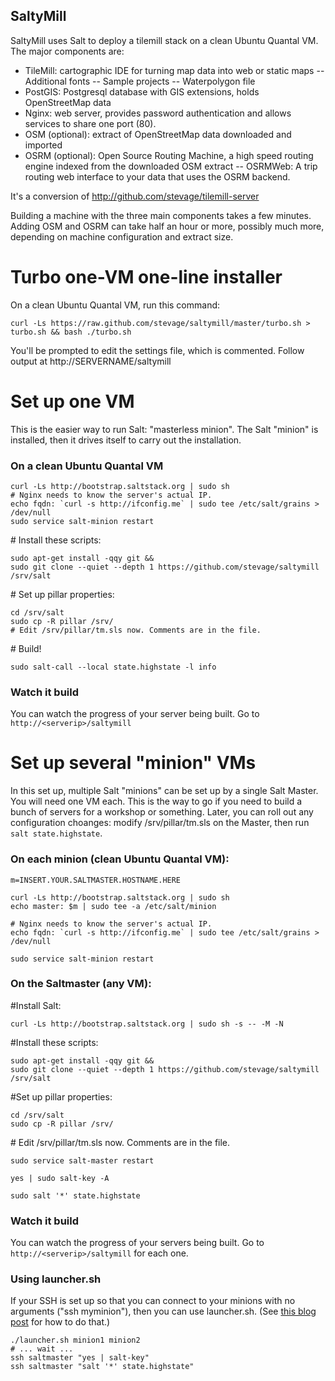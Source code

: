 SaltyMill
---------

SaltyMill uses Salt to deploy a tilemill stack on a clean Ubuntu Quantal VM. The major components are:

- TileMill: cartographic IDE for turning map data into web or static maps
-- Additional fonts
-- Sample projects
-- Waterpolygon file
- PostGIS: Postgresql database with GIS extensions, holds OpenStreetMap data
- Nginx: web server, provides password authentication and allows services to share one port (80).
- OSM (optional): extract of OpenStreetMap data downloaded and imported
- OSRM (optional): Open Source Routing Machine, a high speed routing engine indexed from the downloaded OSM extract
-- OSRMWeb: A trip routing web interface to your data that uses the OSRM backend.

It's a conversion of http://github.com/stevage/tilemill-server

Building a machine with the three main components takes a few minutes. Adding OSM and OSRM can take
half an hour or more, possibly much more, depending on machine configuration and extract size.

# Turbo one-VM one-line installer
On a clean Ubuntu Quantal VM, run this command:

```
curl -Ls https://raw.github.com/stevage/saltymill/master/turbo.sh > turbo.sh && bash ./turbo.sh
```

You'll be prompted to edit the settings file, which is commented. Follow output at http://SERVERNAME/saltymill

# Set up one VM
This is the easier way to run Salt: "masterless minion". The Salt "minion" is installed, then it drives itself to
carry out the installation.

### On a clean Ubuntu Quantal VM
```
curl -Ls http://bootstrap.saltstack.org | sudo sh
# Nginx needs to know the server's actual IP.
echo fqdn: `curl -s http://ifconfig.me` | sudo tee /etc/salt/grains > /dev/null
sudo service salt-minion restart
```

\# Install these scripts:
```
sudo apt-get install -qqy git && 
sudo git clone --quiet --depth 1 https://github.com/stevage/saltymill /srv/salt
```

\# Set up pillar properties:
```
cd /srv/salt
sudo cp -R pillar /srv/
# Edit /srv/pillar/tm.sls now. Comments are in the file.
```

\# Build!
```
sudo salt-call --local state.highstate -l info
```
### Watch it build
You can watch the progress of your server being built. Go to `http://<serverip>/saltymill`

# Set up several "minion" VMs
In this set up, multiple Salt "minions" can be set up by a single Salt Master. You will need one VM each. This is the way to go if you need to build a bunch of servers for a workshop or something. Later, you can roll out any configuration choanges: modify /srv/pillar/tm.sls on the Master, then run `salt state.highstate`.

### On each minion (clean Ubuntu Quantal VM):
```
m=INSERT.YOUR.SALTMASTER.HOSTNAME.HERE

curl -Ls http://bootstrap.saltstack.org | sudo sh
echo master: $m | sudo tee -a /etc/salt/minion 

# Nginx needs to know the server's actual IP.
echo fqdn: `curl -s http://ifconfig.me` | sudo tee /etc/salt/grains > /dev/null

sudo service salt-minion restart
```

### On the Saltmaster (any VM):

\#Install Salt:

```
curl -Ls http://bootstrap.saltstack.org | sudo sh -s -- -M -N
```

\#Install these scripts:
```
sudo apt-get install -qqy git && 
sudo git clone --quiet --depth 1 https://github.com/stevage/saltymill /srv/salt
```

\#Set up pillar properties:

```
cd /srv/salt
sudo cp -R pillar /srv/
```
\# Edit /srv/pillar/tm.sls now. Comments are in the file.

```
sudo service salt-master restart

yes | sudo salt-key -A

sudo salt '*' state.highstate
```

### Watch it build
You can watch the progress of your servers being built. Go to `http://<serverip>/saltymill` for each one.

### Using launcher.sh
If your SSH is set up so that you can connect to your minions with no arguments ("ssh myminion"), then you can use launcher.sh.
(See [this blog post](http://steveko.wordpress.com/2013/05/03/forget-trying-to-remember-your-servers-names/) for how to do that.)


```
./launcher.sh minion1 minion2
# ... wait ...
ssh saltmaster "yes | salt-key"
ssh saltmaster "salt '*' state.highstate"
```
